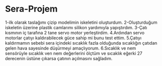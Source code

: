 # Sera-Projem
1-ilk olarak taslağımı çizip modelimin iskeletini oluşturdum.
2-Oluşturduğum iskeletin üzerine plastik camlarımı silikon yardımıyla yapıştırdım.
3-Çatı kısmının iç tarafına 2 tane servo motor yerleştirdim.
4.Ardından servo motorlar çatıyı kaldırabilecek güce sahip mi bunu test ettim.
5.Çatıyı kaldırmamın sebebi sera içindeki sıcaklık fazla olduğunda sıcaklığın çatıdan gelen hava sayesinde düşürmeyi amaçlıyorum.
6.Sıcaklık ve nem sensörüyle sıcaklık ven nem değerlerini ölçtüm ve sıcaklık eğerki 27 derecenin üstüne çıkarsa çatının açılmasını sağladım.
